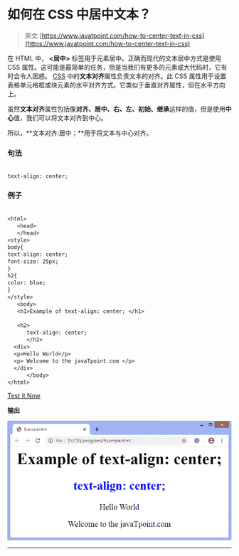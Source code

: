 # 如何在 CSS 中居中文本？

> 原文:[https://www.javatpoint.com/how-to-center-text-in-css](https://www.javatpoint.com/how-to-center-text-in-css)

在 HTML 中， **<居中>** 标签用于元素居中。正确而现代的文本居中方式是使用 CSS 属性。这可能是最简单的任务，但是当我们有更多的元素或大代码时，它有时会令人困惑。 [CSS](https://www.javatpoint.com/css-tutorial) 中的**文本对齐**属性负责文本的对齐。此 CSS 属性用于设置表格单元格框或块元素的水平对齐方式。它类似于垂直对齐属性，但在水平方向上。

虽然**文本对齐**属性包括像**对齐、居中、右、左、初始、继承**这样的值，但是使用**中心**值，我们可以将文本对齐到中心。

所以，**文本对齐:居中；**用于将文本与中心对齐。

### 句法

```

text-align: center;

```

### 例子

```

<html>  
   <head>  
   </head>  
<style>  
body{
text-align: center;
font-size: 25px;
}
h2{  
color: blue;  
}  
</style>  
   <body>  
   <h1>Example of text-align: center; </h1>  

   <h2> 
      text-align: center;  
      </h2>  
  <div>
  <p>Hello World</p>
  <p> Welcome to the javaTpoint.com </p>
  </div>
      </body>  
</html>  

```

[Test it Now](https://www.javatpoint.com/oprweb/test.jsp?filename=HowtocentertextinCSS1)

**输出**

![How to center text in CSS](img/f84b81cb05956d9845a15aeddc5c5281.png)

* * *